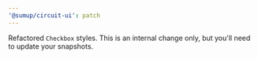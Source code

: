 ```yaml
---
'@sumup/circuit-ui': patch
---
```


Refactored `Checkbox` styles. This is an internal change only, but you'll need to update your snapshots.
